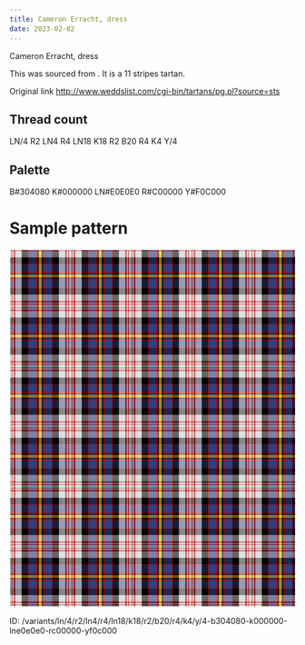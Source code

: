 ```yaml
---
title: Cameron Erracht, dress
date: 2023-02-02
---
```

Cameron Erracht, dress

This was sourced from <no value>.  It is a 11 stripes tartan.

Original link http://www.weddslist.com/cgi-bin/tartans/pg.pl?source=sts

## Thread count
LN/4 R2 LN4 R4 LN18 K18 R2 B20 R4 K4 Y/4

## Palette
B#304080 K#000000 LN#E0E0E0 R#C00000 Y#F0C000

# Sample pattern

![Tartan detail](tartan.png "LN/4 R2 LN4 R4 LN18 K18 R2 B20 R4 K4 Y/4 tartan")

ID: /variants/ln/4/r2/ln4/r4/ln18/k18/r2/b20/r4/k4/y/4-b304080-k000000-lne0e0e0-rc00000-yf0c000
